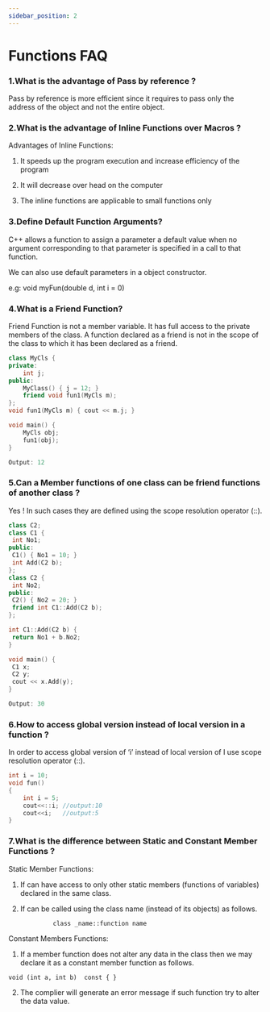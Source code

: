 ```yaml
---
sidebar_position: 2
---
```

<!--markdownlint-disable MD013 MD029 MD036 MD024 MD046 MD033 MD040 MD042 MD001 MD051 MD025-->

# Functions FAQ

### 1.What is the advantage of Pass by reference ?

Pass by reference is more efficient since it requires to pass only the address of the object and not the entire object.

### 2.What is the advantage of Inline Functions over Macros ?

Advantages of Inline Functions:

 1. It speeds up the program execution and increase efficiency of the program

 2. It will decrease over head on the computer

 3. The inline functions are applicable to small functions only

### 3.Define Default Function Arguments?

C++ allows a function to assign a parameter a default value when no argument corresponding to that parameter is specified in a call to that function.

We can also use default parameters in a object constructor.

e.g: void myFun(double d, int i = 0)

### 4.What is a Friend Function?

Friend Function is not a member variable.  It has full access to the private members of the class. A function declared as a friend is not in the scope of the class to which it has been declared as a friend.

```cpp
class MyCls {
private:
    int j;
public:
    MyClass() { j = 12; }
    friend void fun1(MyCls m);
};
void fun1(MyCls m) { cout << m.j; }

void main() {
    MyCls obj;
    fun1(obj);
}

Output: 12
```

### 5.Can a Member functions of one class can be friend functions of another class ?

Yes ! In such cases they are defined using the scope resolution operator (::).

```cpp
class C2;
class C1 {
 int No1;
public:
 C1() { No1 = 10; }
 int Add(C2 b);
};
class C2 {
 int No2;
public:
 C2() { No2 = 20; }
 friend int C1::Add(C2 b);
};

int C1::Add(C2 b) {
 return No1 + b.No2;
}

void main() {
 C1 x;
 C2 y;
 cout << x.Add(y);
}

Output: 30
```

### 6.How to access global version instead of local version in a function ?

In order to access global version of ‘i’ instead of local version of I use scope resolution operator (::).

```cpp
int i = 10;
void fun()
{
    int i = 5;
    cout<<::i; //output:10
    cout<<i;   //output:5
}
```

### 7.What is the difference between Static and Constant Member Functions ?

Static Member Functions:

1. If can have access to only other static members (functions of variables) declared in the same class.

2. If can be called using the class name (instead of its objects) as follows.

                class _name::function name

Constant Members Functions:

1. If a member function does not alter any data in the class then we may declare it as a constant member function as follows.

`void (int a, int b)  const { }`

2. The complier will generate an error message if such function try to alter the data value.
